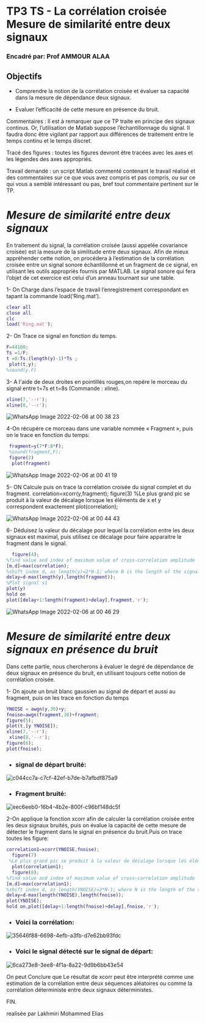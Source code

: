 # TP3 TS - La corrélation croisée Mesure de similarité entre deux signaux
### Encadré par: Prof AMMOUR ALAA

## Objectifs

- Comprendre la notion de la corrélation croisée et évaluer sa capacité dans la mesure de dépendance deux signaux.

- Evaluer l’efficacité de cette mesure en présence du bruit.

Commentaires : Il est à remarquer que ce TP traite en principe des signaux continus. Or, l’utilisation de Matlab suppose l’échantillonnage du signal. Il faudra donc être vigilant par rapport aux différences de traitement entre le temps continu et le temps discret.

Tracé des figures : toutes les figures devront être tracées avec les axes et les légendes des axes appropriés.

Travail demandé : un script Matlab commenté contenant le travail réalisé et des commentaires sur ce que vous avez compris et pas compris, ou sur ce qui vous a semblé intéressant ou pas, bref tout commentaire pertinent sur le TP.

# _Mesure de similarité entre deux signaux_
En traitement du signal, la corrélation croisée (aussi appelée covariance croisée) est la mesure de la similitude entre deux signaux. Afin de mieux appréhender cette notion, on procédera à l’estimation de la corrélation croisée entre un signal sonore échantillonné et un fragment de ce signal, en utilisant les outils appropriés fournis par MATLAB. Le signal sonore qui fera l’objet de cet exercice est celui d’un anneau tournant sur une table.

1- On Charge dans l’espace de travail l’enregistrement correspondant en tapant la commande load(‘Ring.mat’).  

```MATLAB
clear all
close all
clc
load('Ring.mat');
```
2- On Trace ce signal en fonction du temps.
```MATLAB
F=44100;
Ts =1/F;
t =0:Ts:(length(y)-1)*Ts ;
 plot(t,y);
%sound(y,F)
 ```
 3- A l'aide de deux droites en pointillés rouges,on repére le morceau du signal entre t=7s et t=8s (Commande : xline).
 ```MATLAB
 xline(7,'--r');
 xline(8,'--r');
 ```
 ![WhatsApp Image 2022-02-06 at 00 38 23](https://user-images.githubusercontent.com/53974876/152662617-a79e1c29-72bf-4071-85f8-d49ca8e0c859.jpeg)
 
 4-On récupére ce morceau dans une variable nommée « Fragment », puis on le trace en fonction du temps:

```MATLAB
 fragment=y(7*F:8*F);
 %sound(fragment,F);
 figure(2)
  plot(fragment)
```
![WhatsApp Image 2022-02-06 at 00 41 19](https://user-images.githubusercontent.com/53974876/152662677-d3d4bb52-70d3-4b4e-8589-72093b8eac80.jpeg)

5- ON Calcule puis on trace la corrélation croisée du signal complet et du fragment.
correlation=xcorr(y,fragment);
figure(3)
%Le plus grand pic se produit à la valeur de décalage lorsque les éléments de x et y correspondent exactement
plot(correlation);

![WhatsApp Image 2022-02-06 at 00 44 43](https://user-images.githubusercontent.com/53974876/152662745-bd2f55ba-c1c9-4db8-8dd8-7abd62ae0e37.jpeg)




6- Déduisez la valeur du décalage pour lequel la corrélation entre les deux signaux est maximal, puis utilisez ce décalage pour faire apparaitre le fragment dans le signal.
```MATLAB
  figure(4);
%find value and index of maximum value of cross-correlation amplitude
[m,d]=max(correlation);      
%shift index d, as length(y)=2*N-1; where N is the length of the signals
delay=d-max(length(y),length(fragment));   
%Plot signal s1
plot(y)                                     
hold on
plot([delay+1:length(fragment)+delay],fragment,'r');  
```

![WhatsApp Image 2022-02-06 at 00 46 29](https://user-images.githubusercontent.com/53974876/152662776-1178bfc1-d783-407e-a6fb-45022ca63bd6.jpeg)



#  _Mesure de similarité entre deux signaux en présence du bruit_



Dans cette partie, nous chercherons à évaluer le degré de dépendance de deux signaux en présence du bruit, en utilisant toujours cette notion de corrélation croisée.

1- On ajoute un bruit blanc gaussien au signal de départ et aussi au fragment, puis on les trace en fonction du temps
```MATLAB
YNOISE = awgn(y,30)+y;
fnoise=awgn(fragment,30)+fragment;
figure(5);
plot(t,[y YNOISE]);
xline(7,'--r');
 xline(8,'--r');
figure(6);
plot(fnoise);
```


- ### signal de départ bruité:

![c044cc7a-c7cf-42ef-b7de-b7afbdf875a9](https://user-images.githubusercontent.com/53974876/152662827-ef7c6632-0a66-431f-b508-20aee1635154.jpg)

- ### Fragment bruité:

![eec6eeb0-16b4-4b2e-800f-c96bf148dc5f](https://user-images.githubusercontent.com/53974876/152662856-d514a813-4e1c-42db-887a-63ffc2900b78.jpg)

2-On applique la fonction xcorr afin de calculer la corrélation croisée entre les deux signaux bruités, puis on évalue la capacité de cette mesure de détecter le fragment dans le signal en présence du bruit.Puis on trace toutes les figure:

```MATLAB
correlation1=xcorr(YNOISE,fnoise);
  figure(7)
 %Le plus grand pic se produit à la valeur de décalage lorsque les éléments de x et y correspondent exactement
  plot(correlation1);
  figure(8);
%find value and index of maximum value of cross-correlation amplitude
[m,d]=max(correlation1);
%shift index d, as length(YNOISE)=2*N-1; where N is the length of the signals
delay=d-max(length(YNOISE),length(fnoise));   
plot(YNOISE);
hold on,plot([delay+1:length(fnoise)+delay],fnoise,'r');
```
- ### Voici la corrélation:

![35646f88-6698-4efb-a3fb-d7e62bb93fdc](https://user-images.githubusercontent.com/53974876/152662905-5413e6ac-cbb0-46f3-922c-05f485f1ccec.jpg)

- ### Voici le signal détecté sur le signal de départ:

![6ca273e8-3ee8-4f1a-8a22-9d9b6bb43e54](https://user-images.githubusercontent.com/53974876/152662932-5723a107-939a-494d-8e3a-5725e91b8bc5.jpg)


On peut Conclure que Le résultat de xcorr peut être interprété comme une estimation de la corrélation entre deux séquences aléatoires ou comme la corrélation déterministe entre deux signaux déterministes.

FIN.

realisée par Lakhmiri Mohammed Elias


